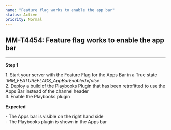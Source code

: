 ```yaml
---
name: "Feature flag works to enable the app bar"
status: Active
priority: Normal
---
```


## MM-T4454: Feature flag works to enable the app bar

---

**Step 1**

1\. Start your server with the Feature Flag for the Apps Bar in a True state \`_MM\_FEATUREFLAGS\_AppBarEnabled=false_\`\
2\. Deploy a build of the Playbooks Plugin that has been retrofitted to use the Apps Bar instead of the channel header\
3\. Enable the Playbooks plugin

**Expected**

\- The Apps bar is visible on the right hand side\
\- The Playbooks plugin is shown in the Apps bar 
